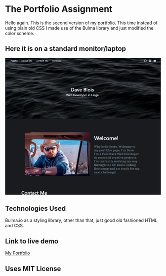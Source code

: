 # The Portfolio Assignment

Hello again.
This is the second version of my portfolio.
This time instead of using plain old CSS I made use of the Bulma library and just modified the color scheme.

## Here it is on a standard monitor/laptop
![portfolio page](./assets/images/NewPortfolio.png)

## Technologies Used
Bulma.io as a styling library, other than that, just good old fashioned HTML and CSS.

## Link to live demo
[My Portfolio](https://davebloisesquire.github.io/Portfolio-revamp-1/)

## Uses MIT License
